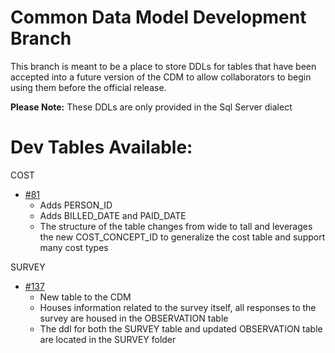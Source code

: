 Common Data Model Development Branch
=================

This branch is meant to be a place to store DDLs for tables that have been accepted into a future version of the CDM to allow collaborators to begin using them before the official release. 

**Please Note:** These DDLs are only provided in the Sql Server dialect

Dev Tables Available:
=============

COST 
* [#81](https://github.com/OHDSI/CommonDataModel/issues/81#issuecomment-333811290) 
  * Adds PERSON_ID
  * Adds BILLED_DATE and PAID_DATE
  * The structure of the table changes from wide to tall and leverages the new COST_CONCEPT_ID to generalize the cost table and support many cost types
  
SURVEY
* [#137](https://github.com/OHDSI/CommonDataModel/issues/137)
  * New table to the CDM
  * Houses information related to the survey itself, all responses to the survey are housed in the OBSERVATION table
  * The ddl for both the SURVEY table and updated OBSERVATION table are located in the SURVEY folder